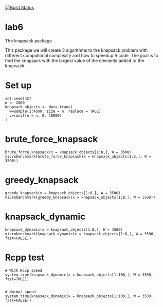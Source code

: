 [![Build Status](https://travis-ci.org/codercola-mw/lab6.svg?branch=master)](https://travis-ci.org/codercola-mw/lab6)
# lab6
 The knapsack package

This package we will create 3 algorithms to the knapsack problem with different computional complexity and how to speedup R code. The goal is to find the knapsack with the largest value of the elements added to the knapsack.

# Set up
```{r, include = TRUE}
set.seed(42)
n <- 2000
knapsack_objects <- data.frame(
  w=sample(1:4000, size = n, replace = TRUE),
  v=runif(n = n, 0, 10000)
)
```

# brute_force_knapsack

```{r, include = TRUE}
brute_force_knapsack(x = knapsack_objects[1:8,], W = 3500)
microbenchmark(brute_force_knapsack(x = knapsack_objects[1:8,], W = 3500))
```


# greedy_knapsack
```{r, include = TRUE}
greedy_knapsack(x = knapsack_objects[1:8,], W = 3500)
microbenchmark(greedy_knapsack(x = knapsack_objects[1:8,], W = 3500))
```


# knapsack_dynamic
```{r, include = TRUE}
knapsack_dynamic(x = knapsack_objects[1:8,], W = 3500)
microbenchmark(knapsack_dynamic(x = knapsack_objects[1:8,], W = 3500, fast=FALSE))
```


# Rcpp test
```{r, include = TRUE}
# With Rccp speed
system.time(knapsack_dynamic(x = knapsack_objects[1:100,], W = 3500, fast=TRUE))


# Normal speed
system.time(knapsack_dynamic(x = knapsack_objects[1:100,], W = 3500, fast=FALSE))


```
